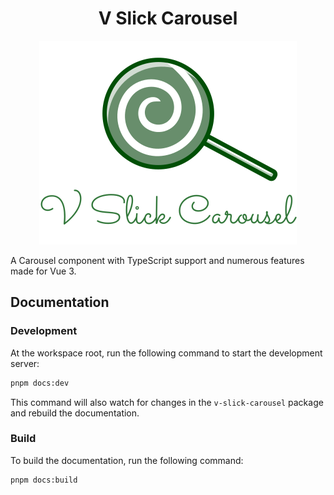 <div align="center">
<h1>V Slick Carousel</h1>
<img src="./public/logo.svg" alt="V Slick Carousel" />
</div>

A Carousel component with TypeScript support and numerous features made for Vue 3.

## Documentation

### Development

At the workspace root, run the following command to start the development server:

```bash
pnpm docs:dev
```

This command will also watch for changes in the `v-slick-carousel` package and rebuild the documentation.

### Build

To build the documentation, run the following command:

```bash
pnpm docs:build
```